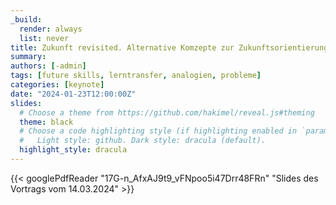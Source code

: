 ```yaml
---
_build:
  render: always
  list: never
title: Zukunft revisited. Alternative Komzepte zur Zukunftsorientierung in der Hochschullehre.
summary:
authors: [-admin]
tags: [future skills, lerntransfer, analogien, probleme]
categories: [keynote]
date: "2024-01-23T12:00:00Z"
slides:
  # Choose a theme from https://github.com/hakimel/reveal.js#theming
  theme: black
  # Choose a code highlighting style (if highlighting enabled in `params.toml`)
  #   Light style: github. Dark style: dracula (default).
  highlight_style: dracula
---
```




{{< googlePdfReader "17G-n_AfxAJ9t9_vFNpoo5i47Drr48FRn" "Slides des Vortrags vom 14.03.2024" >}}

